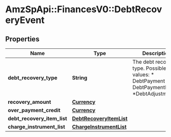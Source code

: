 # AmzSpApi::FinancesV0::DebtRecoveryEvent

## Properties
Name | Type | Description | Notes
------------ | ------------- | ------------- | -------------
**debt_recovery_type** | **String** | The debt recovery type.  Possible values:  * DebtPayment  * DebtPaymentFailure  *DebtAdjustment | [optional] 
**recovery_amount** | [**Currency**](Currency.md) |  | [optional] 
**over_payment_credit** | [**Currency**](Currency.md) |  | [optional] 
**debt_recovery_item_list** | [**DebtRecoveryItemList**](DebtRecoveryItemList.md) |  | [optional] 
**charge_instrument_list** | [**ChargeInstrumentList**](ChargeInstrumentList.md) |  | [optional] 

